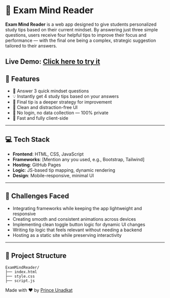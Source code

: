 # 🧠 Exam Mind Reader

**Exam Mind Reader** is a web app designed to give students personalized study tips based on their current mindset. By answering just three simple questions, users receive four helpful tips to improve their focus and performance — with the final one being a complex, strategic suggestion tailored to their answers.

Live Demo: [Click here to try it](https://princeunadkat-dev.github.io/ExamMindReader/)
---

## 🎯 Features

- 📝 Answer 3 quick mindset questions
- 💡 Instantly get 4 study tips based on your answers
- 🧩 Final tip is a deeper strategy for improvement
- 🎨 Clean and distraction-free UI
- 🔐 No login, no data collection — 100% private
- 🚀 Fast and fully client-side
---

## 💻 Tech Stack

- **Frontend**: HTML, CSS, JavaScript  
- **Frameworks**: [Mention any you used, e.g., Bootstrap, Tailwind]  
- **Hosting**: GitHub Pages  
- **Logic**: JS-based tip mapping, dynamic rendering  
- **Design**: Mobile-responsive, minimal UI
---

## 🚧 Challenges Faced

- Integrating frameworks while keeping the app lightweight and responsive  
- Creating smooth and consistent animations across devices  
- Implementing clean toggle button logic for dynamic UI changes  
- Writing tip logic that feels relevant without needing a backend  
- Hosting as a static site while preserving interactivity
---

## 📁 Project Structure

```
ExamMindReader/
├── index.html
├── style.css
├── script.js
```

Made with ❤️ by [Prince Unadkat](https://github.com/PrinceUnadkat-dev)

